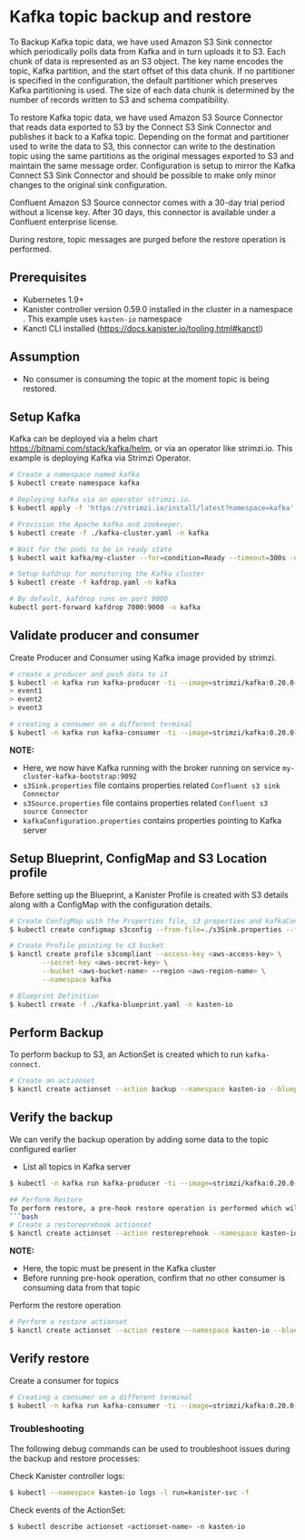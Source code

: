 # Kafka topic backup and restore
To Backup Kafka topic data, we have used Amazon S3 Sink connector which periodically polls data from Kafka and in turn uploads it to S3. Each chunk of data is represented as an S3 object. The key name encodes the topic, Kafka partition, and the start offset of this data chunk. If no partitioner is specified in the configuration, the default partitioner which preserves Kafka partitioning is used. The size of each data chunk is determined by the number of records written to S3 and schema compatibility.

To restore Kafka topic data, we have used Amazon S3 Source Connector that reads data exported to S3 by the Connect S3 Sink Connector and publishes it back to a Kafka topic. Depending on the format and partitioner used to write the data to S3, this connector can write to the destination topic using the same partitions as the original messages exported to S3 and maintain the same message order. Configuration is setup to mirror the Kafka Connect S3 Sink Connector and should be possible to make only minor changes to the original sink configuration.

Confluent Amazon S3 Source connector comes with a 30-day trial period without a license key. After 30 days, this connector is available under a Confluent enterprise license.

During restore, topic messages are purged before the restore operation is performed.

## Prerequisites

* Kubernetes 1.9+
* Kanister controller version 0.59.0 installed in the cluster in a namespace <kanister-operator-namespace>. This example uses `kasten-io` namespace
* Kanctl CLI installed (https://docs.kanister.io/tooling.html#kanctl)

## Assumption

* No consumer is consuming the topic at the moment topic is being restored.

## Setup Kafka
Kafka can be deployed via a helm chart https://bitnami.com/stack/kafka/helm, or via an operator like strimzi.io.
This example is deploying Kafka via Strimzi Operator.

```bash
# Create a namespace named kafka
$ kubectl create namespace kafka

# Deploying kafka via an operator strimzi.io.
$ kubectl apply -f 'https://strimzi.io/install/latest?namespace=kafka' -n kafka

# Provision the Apache kafka and zookeeper.
$ kubectl create -f ./kafka-cluster.yaml -n kafka

# Wait for the pods to be in ready state
$ kubectl wait kafka/my-cluster --for=condition=Ready --timeout=300s -n kafka

# Setup kafdrop for monitoring the Kafka cluster
$ kubectl create -f kafdrop.yaml -n kafka

# By default, kafdrop runs on port 9000
kubectl port-forward kafdrop 7000:9000 -n kafka
```

## Validate producer and consumer
Create Producer and Consumer using Kafka image provided by strimzi.
```bash
# create a producer and push data to it
$ kubectl -n kafka run kafka-producer -ti --image=strimzi/kafka:0.20.0-kafka-2.6.0 --rm=true --restart=Never -- bin/kafka-console-producer.sh --broker-list my-cluster-kafka-bootstrap:9092 --topic blogpost
> event1
> event2
> event3

# creating a consumer on a different terminal
$ kubectl -n kafka run kafka-consumer -ti --image=strimzi/kafka:0.20.0-kafka-2.6.0 --rm=true --restart=Never -- bin/kafka-console-consumer.sh --bootstrap-server my-cluster-kafka-bootstrap:9092 --topic my-topic --from-beginning
```

**NOTE:**
* Here, we now have Kafka running with the broker running on service `my-cluster-kafka-bootstrap:9092`
* `s3Sink.properties` file contains properties related `Confluent s3 sink Connector`
* `s3Source.properties` file contains properties related `Confluent s3 source Connector`
* `kafkaConfiguration.properties` contains properties pointing to Kafka server

## Setup Blueprint, ConfigMap and S3 Location profile
Before setting up the Blueprint, a Kanister Profile is created with S3 details along with a ConfigMap with the configuration details.
```bash
# Create ConfigMap with the Properties file, s3 properties and kafkaConfiguration.properties
$ kubectl create configmap s3config --from-file=./s3Sink.properties --from-file=./kafkaConfiguration.properties --from-file=./s3Source.properties -n kafka

# Create Profile pointing to s3 bucket
$ kanctl create profile s3compliant --access-key <aws-access-key> \
        --secret-key <aws-secret-key> \
        --bucket <aws-bucket-name> --region <aws-region-name> \
        --namespace kafka

# Blueprint Definition
$ kubectl create -f ./kafka-blueprint.yaml -n kasten-io
```
## Perform Backup
To perform backup to S3, an ActionSet is created which to run `kafka-connect`.
```bash
# Create an actionset
$ kanctl create actionset --action backup --namespace kasten-io --blueprint kafka-blueprint --profile kafka/s3-profile-fn64h --objects v1/configmaps/kafka/s3config
```
## Verify the backup
We can verify the backup operation by adding some data to the topic configured earlier

* List all topics in Kafka server
```bash
$ kubectl -n kafka run kafka-producer -ti --image=strimzi/kafka:0.20.0-kafka-2.6.0 --rm=true --restart=Never -- bin/kafka-topics.sh --bootstrap-server=my-cluster-kafka-bootstrap:9092 --list

## Perform Restore
To perform restore, a pre-hook restore operation is performed which will purge all events from the topics in the Kafka cluster whose backups were performed previously.
```bash
# Create a restoreprehook actionset
$ kanctl create actionset --action restoreprehook --namespace kasten-io --blueprint kafka-blueprint --profile kafka/s3-profile-fn64h --objects v1/configmaps/kafka/s3config

```
**NOTE:**
* Here, the topic must be present in the Kafka cluster
* Before running pre-hook operation, confirm that no other consumer is consuming data from that topic

Perform the restore operation

```bash
# Perform a restore actionset
$ kanctl create actionset --action restore --namespace kasten-io --blueprint kafka-blueprint --profile kafka/s3-profile-fn64h --objects v1/configmaps/kafka/s3config

```
## Verify restore
Create a consumer for topics
```bash
# Creating a consumer on a different terminal
$ kubectl -n kafka run kafka-consumer -ti --image=strimzi/kafka:0.20.0-kafka-2.6.0 --rm=true --restart=Never -- bin/kafka-console-consumer.sh --bootstrap-server my-cluster-kafka-bootstrap:9092 --topic blogpost --from-beginning
```

### Troubleshooting

The following debug commands can be used to troubleshoot issues during the backup and restore processes:

Check Kanister controller logs:
```bash
$ kubectl --namespace kasten-io logs -l run=kanister-svc -f
```
Check events of the ActionSet:
```bash
$ kubectl describe actionset <actionset-name> -n kasten-io
```
